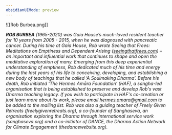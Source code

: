 ```yaml
---
obsidianUIMode: preview
---
```


![[Rob Burbea.png]] 

_**ROB BURBEA** (1965-2020) was Gaia House’s much-loved resident teacher for 10 years from 2005 - 2015, when he was diagnosed with pancreatic cancer. During his time at Gaia House, Rob wrote Seeing that Frees: Meditations on Emptiness and Dependent Arising ([seeingthatfrees.com](http://seeingthatfrees.com)) – an important and influential work that continues to shape and open the meditative exploration of many. Emerging from this deep experiential understanding of emptiness, Rob dedicated much of his time and energy during the last years of his life to conceiving, developing, and establishing a new body of teachings that he called ‘A Soulmaking Dharma’. Before his death, Rob initiated ‘The Hermes Amāra Foundation’ (HAF), a sangha-led organisation that is being established to preserve and develop Rob's vast Dharma teaching legacy. If you wish to participate in HAF's co-creation or just learn more about its work, please email hermes.amara@gmail.com to be added to the mailing list. Rob was also a guiding teacher of Freely Given Retreats (freelygivenretreats.org), a co-founder of Sanghaseva, an organisation exploring the Dharma through international service work (sanghaseva.org) and a co-initiator of DANCE, the Dharma Action Network for Climate Engagement (thedancewebsite.org)._

